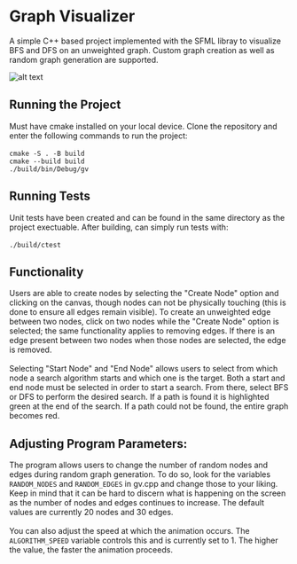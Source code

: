 # Graph Visualizer
A simple C++ based project implemented with the SFML libray to visualize BFS and DFS on an unweighted graph. Custom graph creation as well as random graph generation are supported.

![alt text](https://pub-9593df70cbf747228fd5fda3ece131d2.r2.dev/Graph%20Visualizer%20Cover.png "Graph Visualizer Image")

## Running the Project
Must have cmake installed on your local device. Clone the repository and enter the following commands to run the project:\
\
`cmake -S . -B build`\
`cmake --build build`\
`./build/bin/Debug/gv`

## Running Tests
Unit tests have been created and can be found in the same directory as the project exectuable. After building, can simply run tests with:\
\
`./build/ctest`

## Functionality
Users are able to create nodes by selecting the "Create Node" option and clicking on the canvas, though nodes can not be physically touching (this is done to ensure all edges remain visible). To create an unweighted edge between two nodes, click on two nodes while the "Create Node" option is selected; the same functionality applies to removing edges. If there is an edge present between two nodes when those nodes are selected, the edge is removed.\
\
Selecting "Start Node" and "End Node" allows users to select from which node a search algorithm starts and which one is the target. Both a start and end node must be selected in order to start a search. From there, select BFS or DFS to perform the desired search. If a path is found it is highlighted green at the end of the search. If a path could not be found, the entire graph becomes red.

## Adjusting Program Parameters:
The program allows users to change the number of random nodes and edges during random graph generation. To do so, look for the variables `RANDOM_NODES` and `RANDOM_EDGES` in gv.cpp and change those to your liking. Keep in mind that it can be hard to discern what is happening on the screen as the number of nodes and edges continues to increase. The default values are currently 20 nodes and 30 edges.\
\
You can also adjust the speed at which the animation occurs. The `ALGORITHM_SPEED` variable controls this and is currently set to 1. The higher the value, the faster the animation proceeds.

